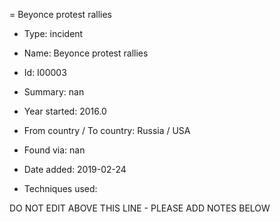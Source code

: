 = Beyonce protest rallies

* Type: incident

* Name: Beyonce protest rallies

* Id: I00003

* Summary: nan

* Year started: 2016.0

* From country / To country: Russia / USA

* Found via: nan

* Date added: 2019-02-24

* Techniques used: 


DO NOT EDIT ABOVE THIS LINE - PLEASE ADD NOTES BELOW
